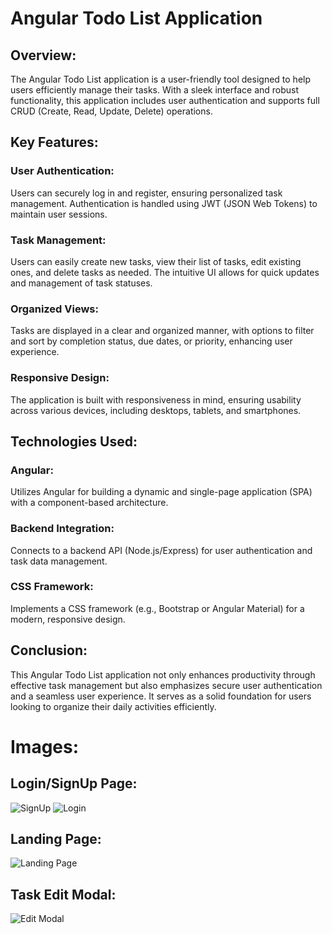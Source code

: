 # Angular Todo List Application

## Overview:

The Angular Todo List application is a user-friendly tool designed to help users efficiently manage their tasks. With a sleek interface and robust functionality, this application includes user authentication and supports full CRUD (Create, Read, Update, Delete) operations.

## Key Features:

### User Authentication: 

Users can securely log in and register, ensuring personalized task management. Authentication is handled using JWT (JSON Web Tokens) to maintain user sessions.

### Task Management:

Users can easily create new tasks, view their list of tasks, edit existing ones, and delete tasks as needed. The intuitive UI allows for quick updates and management of task statuses.
### Organized Views: 

Tasks are displayed in a clear and organized manner, with options to filter and sort by completion status, due dates, or priority, enhancing user experience.
### Responsive Design: 

The application is built with responsiveness in mind, ensuring usability across various devices, including desktops, tablets, and smartphones.

## Technologies Used:

### Angular: 

Utilizes Angular for building a dynamic and single-page application (SPA) with a component-based architecture.

### Backend Integration: 

Connects to a backend API (Node.js/Express) for user authentication and task data management.

### CSS Framework: 

Implements a CSS framework (e.g., Bootstrap or Angular Material) for a modern, responsive design.

## Conclusion:

This Angular Todo List application not only enhances productivity through effective task management but also emphasizes secure user authentication and a seamless user experience. It serves as a solid foundation for users looking to organize their daily activities efficiently.

# Images:

## Login/SignUp Page:

![SignUp](https://github.com/user-attachments/assets/976e69b3-769f-4118-bd90-26259a37fcc4)
![Login](https://github.com/user-attachments/assets/51c3f2b5-bfee-4ad1-9f2d-fa13ae7384e5)

## Landing Page:

![Landing Page](https://github.com/user-attachments/assets/40a2be0c-6639-42b3-aa6f-cecaae5a8871)

## Task Edit Modal:

![Edit Modal](https://github.com/user-attachments/assets/31ecbeb2-a6c1-4e96-a014-62d5cb4c0086)

